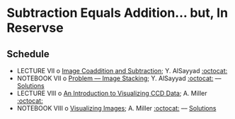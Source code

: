 # Subtraction Equals Addition... but, In Reservse

## Schedule 

 * LECTURE VII  o  [Image Coaddition and Subtraction](ImageCoadditionAndSubtraction.pdf); Y. AlSayyad [:octocat:](https://github.com/yalsayyad)
 * NOTEBOOK VII  o  [Problem –– Image Stacking](CoadditionAndSubtraction.ipynb); Y. AlSayyad [:octocat:](https://github.com/yalsayyad) –– [Solutions](CoadditionAndSubtractionSolutions.ipynb)
 * LECTURE VIII  o  [An Introduction to Visualizing CCD Data](VisualizingImages.ipynb); A. Miller [:octocat:](https://github.com/adamamiller)
 * NOTEBOOK VIII  o  [Visualizing Images](VisualizingImages.ipynb); A. Miller [:octocat:](https://github.com/adamamiller) –– [Solutions](VisualizingImagesSolutions.ipynb)